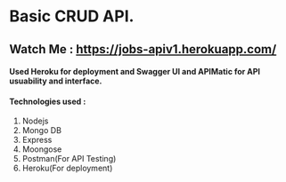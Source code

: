 # Basic CRUD API. 
## Watch Me : https://jobs-apiv1.herokuapp.com/

#### Used Heroku for deployment and Swagger UI and APIMatic for API usuability and interface.

#### Technologies used :
1. Nodejs
2. Mongo DB
3. Express
4. Moongose
5. Postman(For API Testing)
6. Heroku(For deployment)

